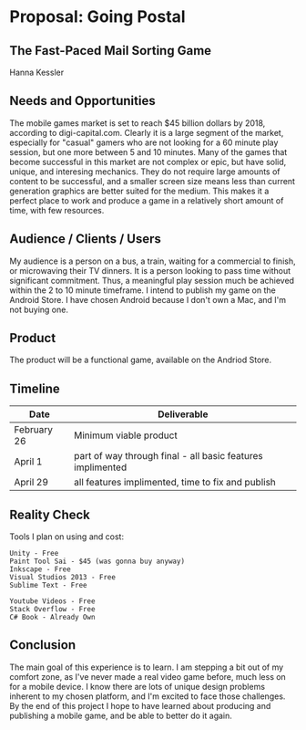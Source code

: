 # Proposal: Going Postal
## The Fast-Paced Mail Sorting Game
Hanna Kessler

## Needs and Opportunities
The mobile games market is set to reach $45 billion dollars by 2018, according to digi-capital.com.  Clearly it is a large segment of the market, especially for "casual" gamers who are not looking for a 60 minute play session, but one more between 5 and 10 minutes.  Many of the games that become successful in this market are not complex or epic, but have solid, unique, and interesing mechanics.  They do not require large amounts of content to be successful, and a smaller screen size means less than current generation graphics are better suited for the medium. This makes it a perfect place to work and produce a game in a relatively short amount of time, with few resources.

## Audience / Clients / Users
My audience is a person on a bus, a train, waiting for a commercial to finish, or microwaving their TV dinners.  It is a person looking to pass time without significant commitment.  Thus, a meaningful play session much be achieved within the 2 to 10 minute timeframe.  I intend to publish my game on the Android Store.  I have chosen Android because I don't own a Mac, and I'm not buying one.

## Product
The product will be a functional game, available on the Andriod Store.

## Timeline


| Date          | Deliverable   																			   |
| ------------- | ---------------------------------------------------------------------------------------------|												
| February 26   | Minimum viable product                                                                       |
| April 1       | part of way through final - all basic features implimented								   |
| April 29      | all features implimented, time to fix and publish     									   |

## Reality Check
Tools I plan on using and cost:

 	Unity - Free
 	Paint Tool Sai - $45 (was gonna buy anyway)
 	Inkscape - Free
 	Visual Studios 2013 - Free
 	Sublime Text - Free

 	Youtube Videos - Free
 	Stack Overflow - Free
 	C# Book - Already Own

## Conclusion
The main goal of this experience is to learn.  I am stepping a bit out of my comfort zone, as I've never made a real video game before, much less on for a mobile device.  I know there are lots of unique design problems inherent to my chosen platform, and I'm excited to face those challenges.  By the end of this project I hope to have learned about producing and publishing a mobile game, and be able to better do it again.
